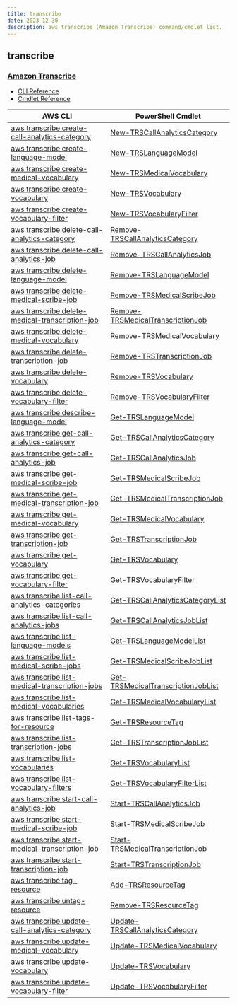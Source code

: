 ```yaml
---
title: transcribe
date: 2023-12-30
description: aws transcribe (Amazon Transcribe) command/cmdlet list.
---
```


## transcribe

### [Amazon Transcribe](https://aws.amazon.com/transcribe/)

* [CLI Reference](https://awscli.amazonaws.com/v2/documentation/api/latest/reference/transcribe/index.html)
* [Cmdlet Reference](https://docs.aws.amazon.com/powershell/latest/reference/items/Amazon_Transcribe_Service_cmdlets.html)

|AWS CLI|PowerShell Cmdlet|
|----|----|
|[aws transcribe create-call-analytics-category](https://awscli.amazonaws.com/v2/documentation/api/latest/reference/transcribe/create-call-analytics-category.html)|[New-TRSCallAnalyticsCategory](https://docs.aws.amazon.com/powershell/latest/reference/items/New-TRSCallAnalyticsCategory.html)|
|[aws transcribe create-language-model](https://awscli.amazonaws.com/v2/documentation/api/latest/reference/transcribe/create-language-model.html)|[New-TRSLanguageModel](https://docs.aws.amazon.com/powershell/latest/reference/items/New-TRSLanguageModel.html)|
|[aws transcribe create-medical-vocabulary](https://awscli.amazonaws.com/v2/documentation/api/latest/reference/transcribe/create-medical-vocabulary.html)|[New-TRSMedicalVocabulary](https://docs.aws.amazon.com/powershell/latest/reference/items/New-TRSMedicalVocabulary.html)|
|[aws transcribe create-vocabulary](https://awscli.amazonaws.com/v2/documentation/api/latest/reference/transcribe/create-vocabulary.html)|[New-TRSVocabulary](https://docs.aws.amazon.com/powershell/latest/reference/items/New-TRSVocabulary.html)|
|[aws transcribe create-vocabulary-filter](https://awscli.amazonaws.com/v2/documentation/api/latest/reference/transcribe/create-vocabulary-filter.html)|[New-TRSVocabularyFilter](https://docs.aws.amazon.com/powershell/latest/reference/items/New-TRSVocabularyFilter.html)|
|[aws transcribe delete-call-analytics-category](https://awscli.amazonaws.com/v2/documentation/api/latest/reference/transcribe/delete-call-analytics-category.html)|[Remove-TRSCallAnalyticsCategory](https://docs.aws.amazon.com/powershell/latest/reference/items/Remove-TRSCallAnalyticsCategory.html)|
|[aws transcribe delete-call-analytics-job](https://awscli.amazonaws.com/v2/documentation/api/latest/reference/transcribe/delete-call-analytics-job.html)|[Remove-TRSCallAnalyticsJob](https://docs.aws.amazon.com/powershell/latest/reference/items/Remove-TRSCallAnalyticsJob.html)|
|[aws transcribe delete-language-model](https://awscli.amazonaws.com/v2/documentation/api/latest/reference/transcribe/delete-language-model.html)|[Remove-TRSLanguageModel](https://docs.aws.amazon.com/powershell/latest/reference/items/Remove-TRSLanguageModel.html)|
|[aws transcribe delete-medical-scribe-job](https://awscli.amazonaws.com/v2/documentation/api/latest/reference/transcribe/delete-medical-scribe-job.html)|[Remove-TRSMedicalScribeJob](https://docs.aws.amazon.com/powershell/latest/reference/items/Remove-TRSMedicalScribeJob.html)|
|[aws transcribe delete-medical-transcription-job](https://awscli.amazonaws.com/v2/documentation/api/latest/reference/transcribe/delete-medical-transcription-job.html)|[Remove-TRSMedicalTranscriptionJob](https://docs.aws.amazon.com/powershell/latest/reference/items/Remove-TRSMedicalTranscriptionJob.html)|
|[aws transcribe delete-medical-vocabulary](https://awscli.amazonaws.com/v2/documentation/api/latest/reference/transcribe/delete-medical-vocabulary.html)|[Remove-TRSMedicalVocabulary](https://docs.aws.amazon.com/powershell/latest/reference/items/Remove-TRSMedicalVocabulary.html)|
|[aws transcribe delete-transcription-job](https://awscli.amazonaws.com/v2/documentation/api/latest/reference/transcribe/delete-transcription-job.html)|[Remove-TRSTranscriptionJob](https://docs.aws.amazon.com/powershell/latest/reference/items/Remove-TRSTranscriptionJob.html)|
|[aws transcribe delete-vocabulary](https://awscli.amazonaws.com/v2/documentation/api/latest/reference/transcribe/delete-vocabulary.html)|[Remove-TRSVocabulary](https://docs.aws.amazon.com/powershell/latest/reference/items/Remove-TRSVocabulary.html)|
|[aws transcribe delete-vocabulary-filter](https://awscli.amazonaws.com/v2/documentation/api/latest/reference/transcribe/delete-vocabulary-filter.html)|[Remove-TRSVocabularyFilter](https://docs.aws.amazon.com/powershell/latest/reference/items/Remove-TRSVocabularyFilter.html)|
|[aws transcribe describe-language-model](https://awscli.amazonaws.com/v2/documentation/api/latest/reference/transcribe/describe-language-model.html)|[Get-TRSLanguageModel](https://docs.aws.amazon.com/powershell/latest/reference/items/Get-TRSLanguageModel.html)|
|[aws transcribe get-call-analytics-category](https://awscli.amazonaws.com/v2/documentation/api/latest/reference/transcribe/get-call-analytics-category.html)|[Get-TRSCallAnalyticsCategory](https://docs.aws.amazon.com/powershell/latest/reference/items/Get-TRSCallAnalyticsCategory.html)|
|[aws transcribe get-call-analytics-job](https://awscli.amazonaws.com/v2/documentation/api/latest/reference/transcribe/get-call-analytics-job.html)|[Get-TRSCallAnalyticsJob](https://docs.aws.amazon.com/powershell/latest/reference/items/Get-TRSCallAnalyticsJob.html)|
|[aws transcribe get-medical-scribe-job](https://awscli.amazonaws.com/v2/documentation/api/latest/reference/transcribe/get-medical-scribe-job.html)|[Get-TRSMedicalScribeJob](https://docs.aws.amazon.com/powershell/latest/reference/items/Get-TRSMedicalScribeJob.html)|
|[aws transcribe get-medical-transcription-job](https://awscli.amazonaws.com/v2/documentation/api/latest/reference/transcribe/get-medical-transcription-job.html)|[Get-TRSMedicalTranscriptionJob](https://docs.aws.amazon.com/powershell/latest/reference/items/Get-TRSMedicalTranscriptionJob.html)|
|[aws transcribe get-medical-vocabulary](https://awscli.amazonaws.com/v2/documentation/api/latest/reference/transcribe/get-medical-vocabulary.html)|[Get-TRSMedicalVocabulary](https://docs.aws.amazon.com/powershell/latest/reference/items/Get-TRSMedicalVocabulary.html)|
|[aws transcribe get-transcription-job](https://awscli.amazonaws.com/v2/documentation/api/latest/reference/transcribe/get-transcription-job.html)|[Get-TRSTranscriptionJob](https://docs.aws.amazon.com/powershell/latest/reference/items/Get-TRSTranscriptionJob.html)|
|[aws transcribe get-vocabulary](https://awscli.amazonaws.com/v2/documentation/api/latest/reference/transcribe/get-vocabulary.html)|[Get-TRSVocabulary](https://docs.aws.amazon.com/powershell/latest/reference/items/Get-TRSVocabulary.html)|
|[aws transcribe get-vocabulary-filter](https://awscli.amazonaws.com/v2/documentation/api/latest/reference/transcribe/get-vocabulary-filter.html)|[Get-TRSVocabularyFilter](https://docs.aws.amazon.com/powershell/latest/reference/items/Get-TRSVocabularyFilter.html)|
|[aws transcribe list-call-analytics-categories](https://awscli.amazonaws.com/v2/documentation/api/latest/reference/transcribe/list-call-analytics-categories.html)|[Get-TRSCallAnalyticsCategoryList](https://docs.aws.amazon.com/powershell/latest/reference/items/Get-TRSCallAnalyticsCategoryList.html)|
|[aws transcribe list-call-analytics-jobs](https://awscli.amazonaws.com/v2/documentation/api/latest/reference/transcribe/list-call-analytics-jobs.html)|[Get-TRSCallAnalyticsJobList](https://docs.aws.amazon.com/powershell/latest/reference/items/Get-TRSCallAnalyticsJobList.html)|
|[aws transcribe list-language-models](https://awscli.amazonaws.com/v2/documentation/api/latest/reference/transcribe/list-language-models.html)|[Get-TRSLanguageModelList](https://docs.aws.amazon.com/powershell/latest/reference/items/Get-TRSLanguageModelList.html)|
|[aws transcribe list-medical-scribe-jobs](https://awscli.amazonaws.com/v2/documentation/api/latest/reference/transcribe/list-medical-scribe-jobs.html)|[Get-TRSMedicalScribeJobList](https://docs.aws.amazon.com/powershell/latest/reference/items/Get-TRSMedicalScribeJobList.html)|
|[aws transcribe list-medical-transcription-jobs](https://awscli.amazonaws.com/v2/documentation/api/latest/reference/transcribe/list-medical-transcription-jobs.html)|[Get-TRSMedicalTranscriptionJobList](https://docs.aws.amazon.com/powershell/latest/reference/items/Get-TRSMedicalTranscriptionJobList.html)|
|[aws transcribe list-medical-vocabularies](https://awscli.amazonaws.com/v2/documentation/api/latest/reference/transcribe/list-medical-vocabularies.html)|[Get-TRSMedicalVocabularyList](https://docs.aws.amazon.com/powershell/latest/reference/items/Get-TRSMedicalVocabularyList.html)|
|[aws transcribe list-tags-for-resource](https://awscli.amazonaws.com/v2/documentation/api/latest/reference/transcribe/list-tags-for-resource.html)|[Get-TRSResourceTag](https://docs.aws.amazon.com/powershell/latest/reference/items/Get-TRSResourceTag.html)|
|[aws transcribe list-transcription-jobs](https://awscli.amazonaws.com/v2/documentation/api/latest/reference/transcribe/list-transcription-jobs.html)|[Get-TRSTranscriptionJobList](https://docs.aws.amazon.com/powershell/latest/reference/items/Get-TRSTranscriptionJobList.html)|
|[aws transcribe list-vocabularies](https://awscli.amazonaws.com/v2/documentation/api/latest/reference/transcribe/list-vocabularies.html)|[Get-TRSVocabularyList](https://docs.aws.amazon.com/powershell/latest/reference/items/Get-TRSVocabularyList.html)|
|[aws transcribe list-vocabulary-filters](https://awscli.amazonaws.com/v2/documentation/api/latest/reference/transcribe/list-vocabulary-filters.html)|[Get-TRSVocabularyFilterList](https://docs.aws.amazon.com/powershell/latest/reference/items/Get-TRSVocabularyFilterList.html)|
|[aws transcribe start-call-analytics-job](https://awscli.amazonaws.com/v2/documentation/api/latest/reference/transcribe/start-call-analytics-job.html)|[Start-TRSCallAnalyticsJob](https://docs.aws.amazon.com/powershell/latest/reference/items/Start-TRSCallAnalyticsJob.html)|
|[aws transcribe start-medical-scribe-job](https://awscli.amazonaws.com/v2/documentation/api/latest/reference/transcribe/start-medical-scribe-job.html)|[Start-TRSMedicalScribeJob](https://docs.aws.amazon.com/powershell/latest/reference/items/Start-TRSMedicalScribeJob.html)|
|[aws transcribe start-medical-transcription-job](https://awscli.amazonaws.com/v2/documentation/api/latest/reference/transcribe/start-medical-transcription-job.html)|[Start-TRSMedicalTranscriptionJob](https://docs.aws.amazon.com/powershell/latest/reference/items/Start-TRSMedicalTranscriptionJob.html)|
|[aws transcribe start-transcription-job](https://awscli.amazonaws.com/v2/documentation/api/latest/reference/transcribe/start-transcription-job.html)|[Start-TRSTranscriptionJob](https://docs.aws.amazon.com/powershell/latest/reference/items/Start-TRSTranscriptionJob.html)|
|[aws transcribe tag-resource](https://awscli.amazonaws.com/v2/documentation/api/latest/reference/transcribe/tag-resource.html)|[Add-TRSResourceTag](https://docs.aws.amazon.com/powershell/latest/reference/items/Add-TRSResourceTag.html)|
|[aws transcribe untag-resource](https://awscli.amazonaws.com/v2/documentation/api/latest/reference/transcribe/untag-resource.html)|[Remove-TRSResourceTag](https://docs.aws.amazon.com/powershell/latest/reference/items/Remove-TRSResourceTag.html)|
|[aws transcribe update-call-analytics-category](https://awscli.amazonaws.com/v2/documentation/api/latest/reference/transcribe/update-call-analytics-category.html)|[Update-TRSCallAnalyticsCategory](https://docs.aws.amazon.com/powershell/latest/reference/items/Update-TRSCallAnalyticsCategory.html)|
|[aws transcribe update-medical-vocabulary](https://awscli.amazonaws.com/v2/documentation/api/latest/reference/transcribe/update-medical-vocabulary.html)|[Update-TRSMedicalVocabulary](https://docs.aws.amazon.com/powershell/latest/reference/items/Update-TRSMedicalVocabulary.html)|
|[aws transcribe update-vocabulary](https://awscli.amazonaws.com/v2/documentation/api/latest/reference/transcribe/update-vocabulary.html)|[Update-TRSVocabulary](https://docs.aws.amazon.com/powershell/latest/reference/items/Update-TRSVocabulary.html)|
|[aws transcribe update-vocabulary-filter](https://awscli.amazonaws.com/v2/documentation/api/latest/reference/transcribe/update-vocabulary-filter.html)|[Update-TRSVocabularyFilter](https://docs.aws.amazon.com/powershell/latest/reference/items/Update-TRSVocabularyFilter.html)|


